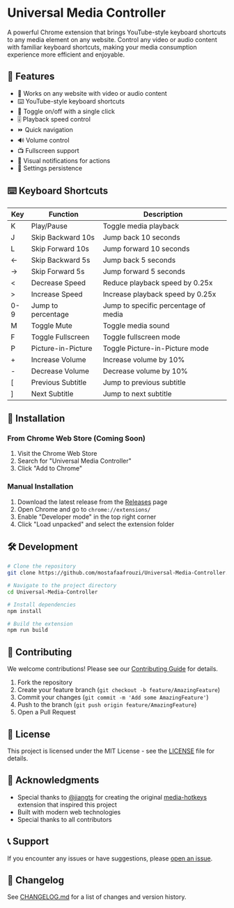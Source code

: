 # Universal Media Controller

A powerful Chrome extension that brings YouTube-style keyboard shortcuts to any media element on any website. Control any video or audio content with familiar keyboard shortcuts, making your media consumption experience more efficient and enjoyable.

## 🌟 Features

- 🎯 Works on any website with video or audio content
- ⌨️ YouTube-style keyboard shortcuts
- 🔄 Toggle on/off with a single click
- 🎚️ Playback speed control
- ⏩ Quick navigation
- 🔊 Volume control
- 📺 Fullscreen support
- 🔔 Visual notifications for actions
- 💾 Settings persistence

## ⌨️ Keyboard Shortcuts

| Key | Function | Description |
|-----|----------|-------------|
| K | Play/Pause | Toggle media playback |
| J | Skip Backward 10s | Jump back 10 seconds |
| L | Skip Forward 10s | Jump forward 10 seconds |
| ← | Skip Backward 5s | Jump back 5 seconds |
| → | Skip Forward 5s | Jump forward 5 seconds |
| < | Decrease Speed | Reduce playback speed by 0.25x |
| > | Increase Speed | Increase playback speed by 0.25x |
| 0-9 | Jump to percentage | Jump to specific percentage of media |
| M | Toggle Mute | Toggle media sound |
| F | Toggle Fullscreen | Toggle fullscreen mode |
| P | Picture-in-Picture | Toggle Picture-in-Picture mode |
| + | Increase Volume | Increase volume by 10% |
| - | Decrease Volume | Decrease volume by 10% |
| [ | Previous Subtitle | Jump to previous subtitle |
| ] | Next Subtitle | Jump to next subtitle |

## 🚀 Installation

### From Chrome Web Store (Coming Soon)
1. Visit the Chrome Web Store
2. Search for "Universal Media Controller"
3. Click "Add to Chrome"

### Manual Installation
1. Download the latest release from the [Releases](https://github.com/mostafaafrouzi/Universal-Media-Controller/releases) page
2. Open Chrome and go to `chrome://extensions/`
3. Enable "Developer mode" in the top right corner
4. Click "Load unpacked" and select the extension folder

## 🛠️ Development

```bash
# Clone the repository
git clone https://github.com/mostafaafrouzi/Universal-Media-Controller.git

# Navigate to the project directory
cd Universal-Media-Controller

# Install dependencies
npm install

# Build the extension
npm run build
```

## 🤝 Contributing

We welcome contributions! Please see our [Contributing Guide](CONTRIBUTING.md) for details.

1. Fork the repository
2. Create your feature branch (`git checkout -b feature/AmazingFeature`)
3. Commit your changes (`git commit -m 'Add some AmazingFeature'`)
4. Push to the branch (`git push origin feature/AmazingFeature`)
5. Open a Pull Request

## 📝 License

This project is licensed under the MIT License - see the [LICENSE](LICENSE) file for details.

## 🙏 Acknowledgments

- Special thanks to [@jiangts](https://github.com/jiangts) for creating the original [media-hotkeys](https://github.com/jiangts/media-hotkeys) extension that inspired this project
- Built with modern web technologies
- Special thanks to all contributors

## 📞 Support

If you encounter any issues or have suggestions, please [open an issue](https://github.com/mostafaafrouzi/Universal-Media-Controller/issues).

## 🔄 Changelog

See [CHANGELOG.md](CHANGELOG.md) for a list of changes and version history.

